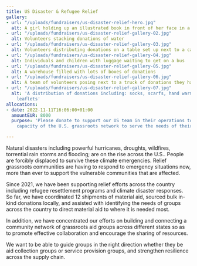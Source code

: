 ```yaml
---
title: US Disaster & Refugee Relief
gallery:
- url: "/uploads/fundraisers/us-disaster-relief-hero.jpg"
  alt: A girl holding up an illustrated book in front of her face in a class setting
- url: "/uploads/fundraisers/us-disaster-relief-gallery-02.jpg"
  alt: Volunteers stacking donations of water
- url: "/uploads/fundraisers/us-disaster-relief-gallery-03.jpg"
  alt: Volunteers distributing donations on a table set up next to a car
- url: "/uploads/fundraisers/us-disaster-relief-gallery-04.jpg"
  alt: Individuals and children with luggage waiting to get on a bus
- url: "/uploads/fundraisers/us-disaster-relief-gallery-05.jpg"
  alt: A warehouse filled with lots of boxes of donations
- url: "/uploads/fundraisers/us-disaster-relief-gallery-06.jpg"
  alt: A team of volunteers posing next to a truck of donations they have loaded
- url: "/uploads/fundraisers/us-disaster-relief-gallery-07.jpg"
  alt: 'A distribution of donations including: socks, scarfs, hand warmers, and informative
    leaflets'
allocations:
- date: 2022-11-11T16:06:00+01:00
  amountEUR: 8000
  purpose: 'Please donate to support our US team in their operations to increase the
    capacity of the U.S. grassroots network to serve the needs of their beneficiaries.  '

---
```

Natural disasters including powerful hurricanes, droughts, wildfires, torrential rain storms and flooding; are on the rise across the U.S.. People are forcibly displaced to survive these climate emergencies. Relief grassroots communities are having to respond to emergency situations now, more than ever to support the vulnerable communities that are affected. 

Since 2021, we have been supporting relief efforts across the country including refugee resettlement programs and climate disaster responses. So far, we have coordinated 12 shipments of material aid, sourced bulk in-kind donations locally, and assisted with identifying the needs of groups across the country to direct material aid to where it is needed most.

In addition, we have concentrated our efforts on building and connecting a community network of grassroots aid groups across different states so as to promote effective collaboration and encourage the sharing of resources.

We want to be able to guide groups in the right direction whether they be aid collection groups or service provision groups, and strengthen resilience across the supply chain.